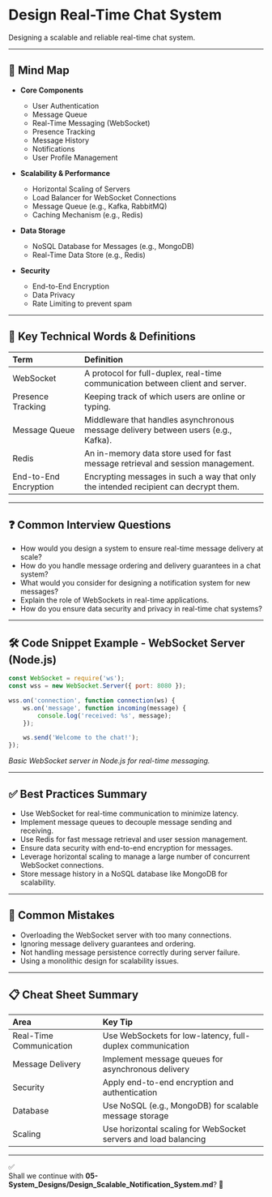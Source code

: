 # Design Real-Time Chat System

Designing a scalable and reliable real-time chat system.

---

## 🧠 Mind Map

- **Core Components**
  - User Authentication
  - Message Queue
  - Real-Time Messaging (WebSocket)
  - Presence Tracking
  - Message History
  - Notifications
  - User Profile Management

- **Scalability & Performance**
  - Horizontal Scaling of Servers
  - Load Balancer for WebSocket Connections
  - Message Queue (e.g., Kafka, RabbitMQ)
  - Caching Mechanism (e.g., Redis)

- **Data Storage**
  - NoSQL Database for Messages (e.g., MongoDB)
  - Real-Time Data Store (e.g., Redis)

- **Security**
  - End-to-End Encryption
  - Data Privacy
  - Rate Limiting to prevent spam

---

## 🎯 Key Technical Words & Definitions

| Term | Definition |
|:-----|:-----------|
| WebSocket | A protocol for full-duplex, real-time communication between client and server. |
| Presence Tracking | Keeping track of which users are online or typing. |
| Message Queue | Middleware that handles asynchronous message delivery between users (e.g., Kafka). |
| Redis | An in-memory data store used for fast message retrieval and session management. |
| End-to-End Encryption | Encrypting messages in such a way that only the intended recipient can decrypt them. |

---

## ❓ Common Interview Questions

- How would you design a system to ensure real-time message delivery at scale?
- How do you handle message ordering and delivery guarantees in a chat system?
- What would you consider for designing a notification system for new messages?
- Explain the role of WebSockets in real-time applications.
- How do you ensure data security and privacy in real-time chat systems?

---

## 🛠️ Code Snippet Example - WebSocket Server (Node.js)

```javascript
const WebSocket = require('ws');
const wss = new WebSocket.Server({ port: 8080 });

wss.on('connection', function connection(ws) {
    ws.on('message', function incoming(message) {
        console.log('received: %s', message);
    });

    ws.send('Welcome to the chat!');
});
```
*Basic WebSocket server in Node.js for real-time messaging.*

---

## ✅ Best Practices Summary

- Use WebSocket for real-time communication to minimize latency.
- Implement message queues to decouple message sending and receiving.
- Use Redis for fast message retrieval and user session management.
- Ensure data security with end-to-end encryption for messages.
- Leverage horizontal scaling to manage a large number of concurrent WebSocket connections.
- Store message history in a NoSQL database like MongoDB for scalability.

---

## 🚫 Common Mistakes

- Overloading the WebSocket server with too many connections.
- Ignoring message delivery guarantees and ordering.
- Not handling message persistence correctly during server failure.
- Using a monolithic design for scalability issues.

---

## 📋 Cheat Sheet Summary

| Area | Key Tip |
|:-----|:--------|
| Real-Time Communication | Use WebSockets for low-latency, full-duplex communication |
| Message Delivery | Implement message queues for asynchronous delivery |
| Security | Apply end-to-end encryption and authentication |
| Database | Use NoSQL (e.g., MongoDB) for scalable message storage |
| Scaling | Use horizontal scaling for WebSocket servers and load balancing |

---

✅  
Shall we continue with **05-System_Designs/Design_Scalable_Notification_System.md**? 🚀
